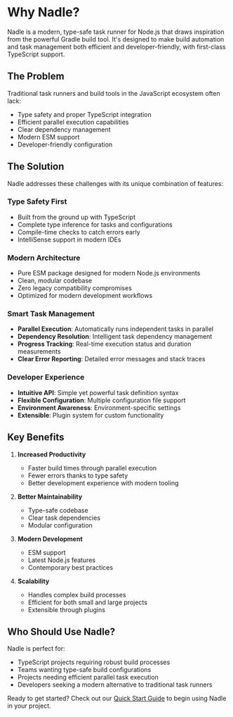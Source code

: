 # Why Nadle?

Nadle is a modern, type-safe task runner for Node.js that draws inspiration from the powerful Gradle build tool. It's designed to make build automation and task management both efficient and developer-friendly, with first-class TypeScript support.

## The Problem

Traditional task runners and build tools in the JavaScript ecosystem often lack:
- Type safety and proper TypeScript integration
- Efficient parallel execution capabilities
- Clear dependency management
- Modern ESM support
- Developer-friendly configuration

## The Solution

Nadle addresses these challenges with its unique combination of features:

### Type Safety First
- Built from the ground up with TypeScript
- Complete type inference for tasks and configurations
- Compile-time checks to catch errors early
- IntelliSense support in modern IDEs

### Modern Architecture
- Pure ESM package designed for modern Node.js environments
- Clean, modular codebase
- Zero legacy compatibility compromises
- Optimized for modern development workflows

### Smart Task Management
- **Parallel Execution**: Automatically runs independent tasks in parallel
- **Dependency Resolution**: Intelligent task dependency management
- **Progress Tracking**: Real-time execution status and duration measurements
- **Clear Error Reporting**: Detailed error messages and stack traces

### Developer Experience
- **Intuitive API**: Simple yet powerful task definition syntax
- **Flexible Configuration**: Multiple configuration file support
- **Environment Awareness**: Environment-specific settings
- **Extensible**: Plugin system for custom functionality

## Key Benefits

1. **Increased Productivity**
   - Faster build times through parallel execution
   - Fewer errors thanks to type safety
   - Better development experience with modern tooling

2. **Better Maintainability**
   - Type-safe codebase
   - Clear task dependencies
   - Modular configuration

3. **Modern Development**
   - ESM support
   - Latest Node.js features
   - Contemporary best practices

4. **Scalability**
   - Handles complex build processes
   - Efficient for both small and large projects
   - Extensible through plugins

## Who Should Use Nadle?

Nadle is perfect for:
- TypeScript projects requiring robust build processes
- Teams wanting type-safe build configurations
- Projects needing efficient parallel task execution
- Developers seeking a modern alternative to traditional task runners

Ready to get started? Check out our [Quick Start Guide](./getting-started.md) to begin using Nadle in your project. 